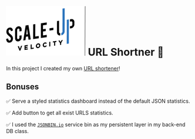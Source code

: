 # ![Scale-Up Velocity](./readme-files/logo-main.png) URL Shortner 📎

In this project I created my own [URL shortener](https://en.wikipedia.org/wiki/URL_shortening)!

## Bonuses

✅ Serve a styled statistics dashboard instead of the default JSON statistics.

✅ Add button to get all exist URLS statistics.

✅ I used the [`JSONBIN.io`](https://jsonbin.io/) service bin as my persistent layer in my back-end DB class.
